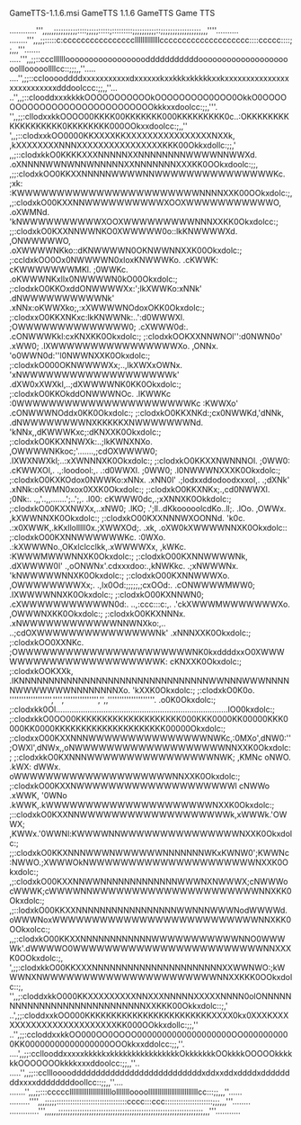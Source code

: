 GameTTS-1.1.6.msi
GameTTS 1.1.6
GameTTS
Game TTS


............''',,,,,;;;;;;;;;;::::;;;;;:::::;:::::::::;;;;;;;;;;::;;;;;;;;;;;;;;;;;,,,''''..........
........''',,,;;:::::c:cccccccccccccccclllllllllllllcccccccccccccccccccc::::ccccc::::;;,,,'''.......
.....''',,;;::cccllllllooooooooooooooooodddddddddddooooooooooooooooooooolllooooollllcc::;;;,,''.....
....'',;;::cclooooddddxxxxxxxxxxxdxxxxxxkxxkkkxkkkkkxxkxxxxxxxxxxxxxxxxxxxxxxxxxxdddoolccc:;;,,''...
..'',,;::clooddxxxkkkkOOOOOOOOOOOkOOOOOOOOO0OOO0OkkO0OOOOOOOOOOOOOOOOOOOOOOOOOOOOkkkxxdoolcc:;;,'''.
'',,;;:cllodxxkkOOOO00KKKK00KKKKKKK000KKKKKKKKK0c..:OKKKKKKKKKKKKKKKKKK0KKKKKKKK000OOkxxdoolcc:;,,''
',,;::clodxxkOO0000KKXXXXKKXXXXXXXXXXXXXXXXNXXk,    ,kXXXXXXXXNNNXXXXXXXXXXXXXXXXKKK00Okkxdollc:;;,'
,,;::clodxkkO0KKKKXXXNNNNNXXNNNNNNNNWWWWNNWWXd.      .oXNNNNWWNWNNWNNNNNXXNNNNNNNXXXKK0OOkxdoolc:;;,
,;;:clodxkOO0KKXXNNNNNWWWWNNWWWWWWWWWWWWWWWKc.  ;xk:   :KWWWWWWWWWWWWWWWWWWWWWWWNNNNXXK00OOkxdolc:;,
,;:clodxkO00KXXNNWWWWWWWWWWXOOXWWWWWWWWWWWO,  .oXWMNd.  'kNWWWWWWWWWWXOOXWWWWWWWWWNNNXXKK0Okxdolcc:;
;;:clodxkO0KXXNNWWNKO0XWWWWW0o::lkKNWWWWXd.  ,ONWWWWWO,  .oXWWWWNKko::dKNWWWWN0OKNWWNNXXK00Okxdolc:;
;:ccldxkOO0Ox0NWWWWN0xloxKNWWWKo. .cKWWK:   cKWWWWWWWMKl.  ;0WWKc. .oKWWWNKxllx0NWWWWN0kO00Okxdolc:;
;:clodxkO0KKOxddONWWWWXx:';lkXWWKo:xNNk'  .dNWWWWWWWWWWNk'  .xNNx:oKWWXko;,:xXWWWWNOdoxOKK0Okxdolc:;
;:clodxxO0KKXNKxc:lkKNWWNk:..':d0WWWXl.  ;OWWWWWWWWWWWWWW0;  .cXWWW0d:. .cONWWWKkl:cxKNXKK0Okxdolc:;
;:clodxkOOKXXNNWNOl'':d0NWN0o' .xWW0;  .lXWWWWWWWWWWWWWWWWXo.  ,ONNx. 'o0WWN0d:''l0NWWNXXK0Okxdolc:;
;:clodxkO000OKNWWWWXx;..,lkXWXxOWNx.  'xNWWWWWWWWWWWWWWWWWWWk'  .dXW0xXWXkl,..;dXWWWWNK0KK0Okxdolc:;
;:clodxkO0KKOkddONWWWNOc.  .lKWWKc   :0WWWWWWWWWWWWWWWWWWWWWWKc   :KWWXo'  .cONWWWNOddx0KK0Okxdolc:;
;:clodxkO0KKXNKd:;cx0NWWKd,'dNNk,  .dNWWWWWWWWNXKKKKKXNWWWWWWWNd.  'kNNx,,dKWWWKxc;:dKNXXK0Okxdolc:;
;:clodxkO0KKXNNWXk:..;lkKWNXNXo.  ,OWWWWNKkoc;'.......,;cdOXWWWW0;  .lXWXNWXkl;..:xXWNNNXK0Okxdolc:;
;:clodxkO0KKXXNWNNNOl.  ;0WW0:  .cKWWXOl,.  .,:loodool:,.  .:d0WWXl.  ;0WW0;  .l0NWWWNXXXK0Okxdolc:;
;:clodxkO0KXKOdox0NWWKo:xNNx.  .xNN0l'  .;lodxxddodoodxxxol,. .;dXNk'  .xNNk:oKWMN0xox0XXK0Okxdolc:;
;:clodxkO0KKXNKx;.,cd0NWWXl.  ;0Nk:.   .,,'..,,.......';..';,.   .l00:   cKWWW0dc,.;xXNNXK0Okkdolc:;
;:clodxkO00KXXNWXx,..xNW0;  .lKO;    .';ll..dKkooooolcdKo..ll;.    .lOo.  ,OWWx. ,kXWWNNXK0Okxdolc:;
;:clodxkO00KXXNNNWXOONNd.  'k0c.  .:x0XWWK,.kKxllolllll0x.;XWWXOd;.  .xk,  .oXW0kXWWWWNNXK0Okxdolc::
;:clodxkO00KXNNWWWWWWKc.  :0WXo.  .:kXWWWNo.,OKxlclcclkk,.xWWWWXx,   ,kWKc.  :KWWWMWWWNNXK0Okxdolc:;
;:clodxkO00KXNNWWWWNk,  .dXWWWW0l'  .,oONWNx'.cdxxxdoo:.,kNWKkc.  .;xNWWWNx.  'kNWWWWWNNXK0Okxdolc:;
;:clodxkO00KXNNWWWXo.  ,OWWWWWWWWXx;.  .,lx0Od:;;;;;,;cxOOd:.   .cONWWWWMWW0;  .lXWWWWNNXK0Okxdolc:;
;:clodxkO00KXNNWN0;  .cXWWWWWWWWWWWN0d:.   ..,:ccc:::c:,.   .'ckXWWWMWWWWWWWXo.  ,OWWWNXKK0Okxdolc:;
;:clodxkO0KKXNNNx.  .xNWWWWWWWWWWWWNNWNXko:,..         ..;cdOXWWWWWWWWWWWWWWWNk'  .xNNNXXK0Okxdolc:;
;:clodxkOO0XXNKc.  ;OWWWWWWWWWWWWWWWWWWWWWWNK0kxddddxxO0XWWWWWWWWWWWWWWWWWWWWWWK:   cKNXXK0Okxdolc:;
;:clodxkOOKXXk,  .lKNNNNNNNNNNNNNNNNNNNNNNNNNNNNNNNNWWNNNWWWNNNNNWWWWWWWNNNNNNNNXo.  'kXXK0Okxdolc:;
;:clodxkO0K0o.    '''''''''''''''''','''',''''''''''''''','',,''''''''''''''''''''.   .o0K0Okxdolc:;
;:clodxkk0Ol............................................................................lO00kxdolc:;
;:clodxkkO0OO00KKKKKKKKKKKKKKKKKKKK000KKK0000KK00000KKK0000KK0000KKKKKKKKKKKKKKKKKKKKK00000Okxdolc:;
;:clodxxO00KXXNNNWWWWWWWWWWWWWWWNWKc,:0MXo',dNW0:'';OWXl',dNWx,,oNWWWWWWWWWWWWWWWWWWWNNXXK0Okxdolc:;
;:clodxkkO0KXNNNWWWWWWWWWWWWWWWWNWK; ,KMNc  oNWO.  .kWX:  dWWx. oWWWWWWWWWWWWWWWWWWWWNNXXK0Okxdolc:;
;:clodxkO00KXXNWWWWWWWWWWWWWWWWWWWWl cNWWo .xWWK,  '0WNo .kWWK,.kWWWWWWWWWWWWWWWWWWWWWNXXK0Okxdolc:;
;::clodxkO0KXXNNWWWWWWWWWWWWWWWWWWWk,xWWWk.'OWWX;  ,KWWx.'0WWNl:KWWWWNNWWWWWWWWWWWWWWWNXXK0Okxdolc:;
;;:clodxkO0KKXNNNWWWNWWWWWWNNNNNNNWKxKWNW0';KWWNc  :NWWO.;XWWWOkNWWWWWWWWWWWWWWWWWWWWWNXXK0Okxdolc:;
,;:clodxkO00KXXNNWWNNNNNNNNNNNNNWWWNXNWWWX;cNWWWo  cWWWK;cWWWWNNWWWWWWWWWWWWWWWWWWWWWNNXKK0Okxdolc:;
,;::lodxkO00KKXXNNNNNNNNNNNNNNNNNWWNNNWWWNodWWWWd. oWWWNoxWWWWWWWWWWWWWWWWWWWWWWWWWWNNXKK0OOkxolcc:;
,,;:clodxkO00KKXXNNNNNNNNNNNNWWWWWWWWWWWNNO0WWWWk'.dWWWWO0WWWWWWWWWWWWWWWWWWWWWWWWNNXXXK0OOkxdolc:;,
',;;:clodxkkO00KKXXXNNNNNNNNNNNNNNNNNNNNNNXXWWNWO:;kWWWNXNWWWWWWWWWWWWWWWWWWWWWWNNXXKKK0OOkxdolc::;,
'',,;:cloddxkkO000KKXXXXXXXXXNNXXXNNNNNXXXXXNNNN0olONNNNNNNNNNNNNNNNNNNNNNNNNNNNXXKKK00Okkxdolc::;,'
..',;;:cloddxxkOO000KKKKKKKKKKKKKKKKKKKKKKKKXXXX0kx0XXXKXXXXXXXXXXXXXXXXXXXXXXXKK000OOkkxdollc:;;,''
..'',;;:ccloddxxkkOO000OO0OOOO0000000000000000000OO0000000000KK00000000000000000OOOkkxxddolcc:;;,''.
....',,;;:ccllooddxxxxxkkkkkxkkkkkkkkkkkkkkkkOkkkkkkkOOkkkkOOOOOkkkkkkOOOOOOOkkkkxxxddoolcc:;;,,''..
.....'',,;;::ccllloooodddddddddddddddddddddddddddxddxxddxddddxddddddddxxxxddddddddoollcc::;;,,''....
.......'',,,;;:::cccccllllllllllllllllllllllollllllloooollllllllllllllllllllllllllcc:::;;,,,''......
.........'''',,,;;;;;:::::::::::::::::::::::::::::::cccc:::ccc:::::::::::::::::::::;;;,,,'''........
.............''',,,,,,;;;;;;;;;;;;;;;;;;;;;;;;;;;;;;;;;;;;;;;;;;;;;;;;;;;;;;;;;;;;;,,,'''...........
